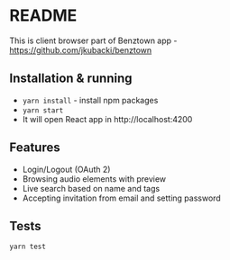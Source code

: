 # README

This is client browser part of Benztown app - https://github.com/jkubacki/benztown

## Installation & running

* `yarn install` - install npm packages
* `yarn start`
* It will open React app in http://localhost:4200

## Features

* Login/Logout (OAuth 2)
* Browsing audio elements with preview
* Live search based on name and tags
* Accepting invitation from email and setting password

## Tests
`yarn test`
